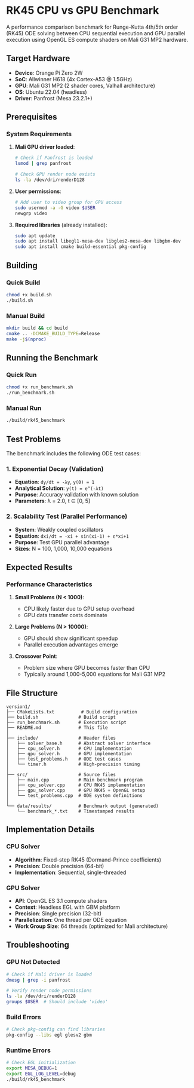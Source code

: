 # RK45 CPU vs GPU Benchmark

A performance comparison benchmark for Runge-Kutta 4th/5th order (RK45) ODE solving between CPU sequential execution and GPU parallel execution using OpenGL ES compute shaders on Mali G31 MP2 hardware.

## Target Hardware

- **Device**: Orange Pi Zero 2W
- **SoC**: Allwinner H618 (4x Cortex-A53 @ 1.5GHz)
- **GPU**: Mali G31 MP2 (2 shader cores, Valhall architecture)
- **OS**: Ubuntu 22.04 (headless)
- **Driver**: Panfrost (Mesa 23.2.1+)

## Prerequisites

### System Requirements

1. **Mali GPU driver loaded**:
   ```bash
   # Check if Panfrost is loaded
   lsmod | grep panfrost
   
   # Check GPU render node exists
   ls -la /dev/dri/renderD128
   ```

2. **User permissions**:
   ```bash
   # Add user to video group for GPU access
   sudo usermod -a -G video $USER
   newgrp video
   ```

3. **Required libraries** (already installed):
   ```bash
   sudo apt update
   sudo apt install libegl1-mesa-dev libgles2-mesa-dev libgbm-dev
   sudo apt install cmake build-essential pkg-config
   ```

## Building

### Quick Build
```bash
chmod +x build.sh
./build.sh
```

### Manual Build
```bash
mkdir build && cd build
cmake .. -DCMAKE_BUILD_TYPE=Release
make -j$(nproc)
```

## Running the Benchmark

### Quick Run
```bash
chmod +x run_benchmark.sh
./run_benchmark.sh
```

### Manual Run
```bash
./build/rk45_benchmark
```

## Test Problems

The benchmark includes the following ODE test cases:

### 1. Exponential Decay (Validation)
- **Equation**: `dy/dt = -λy`, `y(0) = 1`
- **Analytical Solution**: `y(t) = e^(-λt)`
- **Purpose**: Accuracy validation with known solution
- **Parameters**: λ = 2.0, t ∈ [0, 5]

### 2. Scalability Test (Parallel Performance)
- **System**: Weakly coupled oscillators
- **Equation**: `dxi/dt = -xi + sin(xi-1) + ε*xi+1`
- **Purpose**: Test GPU parallel advantage
- **Sizes**: N = 100, 1,000, 10,000 equations

## Expected Results

### Performance Characteristics

1. **Small Problems (N < 1000)**:
   - CPU likely faster due to GPU setup overhead
   - GPU data transfer costs dominate

2. **Large Problems (N > 10000)**:
   - GPU should show significant speedup
   - Parallel execution advantages emerge

3. **Crossover Point**:
   - Problem size where GPU becomes faster than CPU
   - Typically around 1,000-5,000 equations for Mali G31 MP2

## File Structure

```
version1/
├── CMakeLists.txt          # Build configuration
├── build.sh               # Build script
├── run_benchmark.sh       # Execution script
├── README.md              # This file
│
├── include/               # Header files
│   ├── solver_base.h      # Abstract solver interface
│   ├── cpu_solver.h       # CPU implementation
│   ├── gpu_solver.h       # GPU implementation
│   ├── test_problems.h    # ODE test cases
│   └── timer.h            # High-precision timing
│
├── src/                   # Source files
│   ├── main.cpp           # Main benchmark program
│   ├── cpu_solver.cpp     # CPU RK45 implementation
│   ├── gpu_solver.cpp     # GPU RK45 + OpenGL setup
│   └── test_problems.cpp  # ODE system definitions
│
└── data/results/          # Benchmark output (generated)
    └── benchmark_*.txt    # Timestamped results
```

## Implementation Details

### CPU Solver
- **Algorithm**: Fixed-step RK45 (Dormand-Prince coefficients)
- **Precision**: Double precision (64-bit)
- **Implementation**: Sequential, single-threaded

### GPU Solver
- **API**: OpenGL ES 3.1 compute shaders
- **Context**: Headless EGL with GBM platform
- **Precision**: Single precision (32-bit)
- **Parallelization**: One thread per ODE equation
- **Work Group Size**: 64 threads (optimized for Mali architecture)

## Troubleshooting

### GPU Not Detected
```bash
# Check if Mali driver is loaded
dmesg | grep -i panfrost

# Verify render node permissions
ls -la /dev/dri/renderD128
groups $USER  # Should include 'video'
```

### Build Errors
```bash
# Check pkg-config can find libraries
pkg-config --libs egl glesv2 gbm
```

### Runtime Errors
```bash
# Check EGL initialization
export MESA_DEBUG=1
export EGL_LOG_LEVEL=debug
./build/rk45_benchmark
``` 